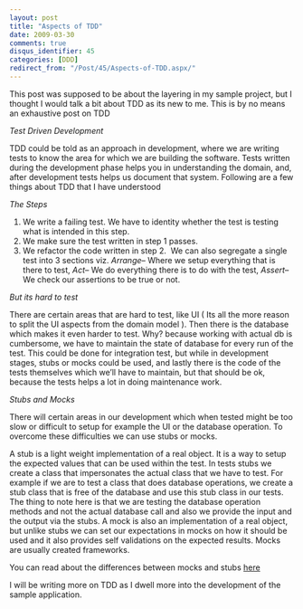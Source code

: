 ```yaml
---
layout: post
title: "Aspects of TDD"
date: 2009-03-30
comments: true
disqus_identifier: 45
categories: [DDD]
redirect_from: "/Post/45/Aspects-of-TDD.aspx/"
---
```

This post was supposed to be about the layering in my sample project,
but I thought I would talk a bit about TDD as its new to me. This is by
no means an exhaustive post on TDD

*Test Driven Development*

TDD could be told as an approach in development, where we are writing
tests to know the area for which we are building the software. Tests
written during the development phase helps you in understanding the
domain, and, after development tests helps us document that system.
Following are a few things about TDD that I have understood

*The Steps*

1. We write a failing test. We have to identity whether the test is testing what is intended in this step.
2. We make sure the test written in step 1 passes.
3. We refactor the code written in step 2.
​
We can also segregate a single test into 3 sections viz. *Arrange*–
Where we setup everything that is there to test, *Act*– We do everything
there is to do with the test, *Assert*– We check our assertions to be
true or not.

*But its hard to test*

There are certain areas that are hard to test, like UI ( Its all the
more reason to split the UI aspects from the domain model ). Then there
is the database which makes it even harder to test. Why? because working
with actual db is cumbersome, we have to maintain the state of database
for every run of the test. This could be done for integration test, but
while in development stages, stubs or mocks could be used, and lastly
there is the code of the tests themselves which we’ll have to maintain,
but that should be ok, because the tests helps a lot in doing
maintenance work.

*Stubs and Mocks*

There will certain areas in our development which when tested might be
too slow or difficult to setup for example the UI or the database
operation. To overcome these difficulties we can use stubs or mocks. 
 
A stub is a light weight implementation of a real object. It is a way to
setup the expected values that can be used within the test. In tests
stubs we create a class that impersonates the actual class that we have
to test. For example if we are to test a class that does database
operations, we create a stub class that is free of the database and use
this stub class in our tests. The thing to note here is that we are
testing the database operation methods and not the actual database call
and also we provide the input and the output via the stubs. A mock is
also an implementation of a real object, but unlike stubs we can set our
expectations in mocks on how it should be used and it also provides self
validations on the expected results. Mocks are usually created
frameworks.

You can read about the differences between mocks and stubs
[here](http://martinfowler.com/articles/mocksArentStubs.html)

I will be writing more on TDD as I dwell more into the development of
the sample application.


